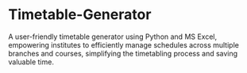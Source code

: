 # Timetable-Generator
A user-friendly timetable generator using Python and MS Excel, empowering institutes to efficiently manage schedules across multiple branches and courses, simplifying the timetabling process and saving valuable time.
